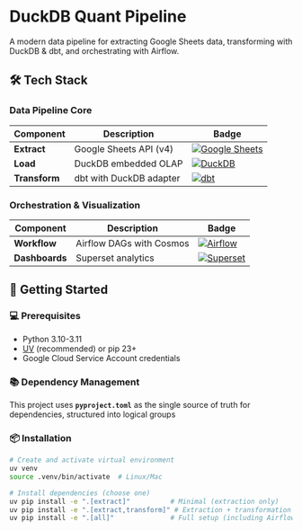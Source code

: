 # DuckDB Quant Pipeline

A modern data pipeline for extracting Google Sheets data, transforming with DuckDB & dbt, and orchestrating with Airflow.

## 🛠️ Tech Stack

### **Data Pipeline Core**

| Component       | Description                          | Badge |
|-----------------|--------------------------------------|-------|
| **Extract**     | Google Sheets API (v4)               | [![Google Sheets](https://img.shields.io/badge/Google%20Sheets-34A853?style=flat-square&logo=google-sheets&logoColor=white)](https://developers.google.com/sheets/api)
| **Load**        | DuckDB embedded OLAP                 | [![DuckDB](https://img.shields.io/badge/DuckDB-FFF056?style=flat-square&logo=duckdb&logoColor=black)](https://duckdb.org) |
| **Transform**   | dbt with DuckDB adapter              | [![dbt](https://img.shields.io/badge/dbt-FF694B?style=flat-square&logo=dbt&logoColor=white)](https://docs.getdbt.com) |

### **Orchestration & Visualization**

| Component       | Description                          | Badge |
|-----------------|--------------------------------------|-------|
| **Workflow**    | Airflow DAGs with Cosmos             | [![Airflow](https://img.shields.io/badge/Airflow-017CEE?style=flat-square&logo=apacheairflow&logoColor=white)](https://airflow.apache.org) |
| **Dashboards**  | Superset analytics                   | [![Superset](https://img.shields.io/badge/Superset-2598F9?style=flat-square&logo=apachesuperset&logoColor=white)](https://superset.apache.org) |


## 🚀 Getting Started

### 💻 Prerequisites
- Python 3.10-3.11
- [UV](https://docs.astral.sh/uv/) (recommended) or pip 23+
- Google Cloud Service Account credentials

### 📚 Dependency Management

This project uses **`pyproject.toml`** as the single source of truth for dependencies, structured into logical groups


### 📦 Installation
```bash
# Create and activate virtual environment
uv venv
source .venv/bin/activate  # Linux/Mac

# Install dependencies (choose one)
uv pip install -e ".[extract]"          # Minimal (extraction only)
uv pip install -e ".[extract,transform]" # Extraction + transformation
uv pip install -e ".[all]"              # Full setup (including Airflow/Superset)
```
